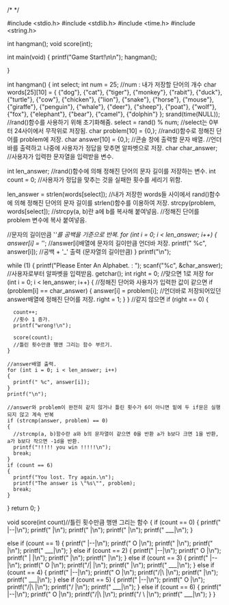 /*
<hangman game>
*/

#include <stdio.h>
#include <stdlib.h>
#include <time.h>
#include <string.h>

int hangman();
void score(int);

int main(void)
{
  printf("Game Start!\n\n");
  hangman();

}

int hangman()
{
  int select;
  int num = 25;
  //num : 내가 저장할 단어의 개수
  char words[25][10] = {
    {"dog"},
    {"cat"}, 
    {"tiger"}, 
    {"monkey"}, 
    {"rabit"}, 
    {"duck"},
    {"turtle"},
    {"cow"},
    {"chicken"},
    {"lion"},
    {"snake"},
    {"horse"},
    {"mouse"},
    {"giraffe"},
    {"penguin"},
    {"whale"},
    {"deer"},
    {"sheep"},
    {"poat"},
    {"wolf"},
    {"fox"},
    {"elephant"},
    {"bear"},
    {"camel"},
    {"dolphin"}
  };
  srand(time(NULL));
  //rand()함수를 사용하기 위해 초기화해줌.
  select = rand() % num;
  //select는 0부터 24사이에서 무작위로 저장됨.
  char problem[10] = {0,};
  //rand()함수로 정해진 단어를 problem에 저장.
  char answer[10] = {0,};
  //콘솔 창에 출력할 문자 배열.
  //언더바를 출력하고 나중에 사용자가 정답을 맞추면 알파벳으로 저장.
  char char_answer;
  //사용자가 입력한 문자열을 입력받을 변수.

  int len_answer;
  //rand()함수에 의해 정해진 단어의 문자 길이를 저장하는 변수.
  int count = 0;
  //사용자가 정답을 맞추는 것을 실패한 횟수를 세리기 위함.

  len_answer = strlen(words[select]);
  //내가 저장한 words들 사이에서 rand()함수에 의해 정해진 단어의 문자 길이를 strlen()함수를 이용하여 저장.
  strcpy(problem, words[select]);
  //strcpy(a, b)란 a에 b를 복사해 붙여넣음.
  //정해진 단어를 problem 변수에 복사 붙여넣음.


  //문자의 길이만큼 '_'를 공백을 기준으로 반복.
  for (int i = 0; i < len_answer; i++)
  {
    answer[i] = '_';
    //answer[i]배열에 문자의 길이만큼 언더바 저장.
    printf(" %c", answer[i]);
    //공백 + '_' 출력 (문자열의 길이만큼)
  }
  printf("\n");

  while (1)
  {
    printf("Please Enter An Alphabet. : ");
    scanf("%c", &char_answer);
    //사용자로부터 알파벳을 입력받음.
    getchar();
    int right = 0;
    //맞으면 1로 저장
    for (int i = 0; i < len_answer; i++)
    {
      //정해진 단어와 사용자가 입력한 값이 같으면 
      if (problem[i] == char_answer)
      {
        answer[i] = problem[i];
        //언더바로 저장되어있던 answer배열에 정해진 단어를 저장.
        right = 1;
      }
    }
    //같지 않으면
    if (right == 0)
    {

      count++;
      //횟수 1 증가.
      printf("wrong!\n");
      
      score(count);
      //틀린 횟수만큼 행맨 그리는 함수 부르기.
    }

    //answer배열 출력.
    for (int i = 0; i < len_answer; i++)
    {
      printf(" %c", answer[i]);
    }
    printf("\n");

    //answer와 problem이 완전히 같지 않거나 틀린 횟수가 6이 아니면 밑에 두 if문은 실행되지 않고 계속 반복
    if (strcmp(answer, problem) == 0)
    {
      //strcmp(a, b)함수란 a와 b의 문자열이 같으면 0을 반환 a가 b보다 크면 1을 반환, a가 b보다 작으면 -1d을 반환.
      printf("!!!!! you win !!!!!\n");
      break;
    }
    if (count == 6)
    {
      printf("You lost. Try again.\n");
      printf("The answer is \"%s\"", problem);
      break;
    }

  }
  return 0;
}

void score(int count)//틀린 횟수만큼 행맨 그리는 함수
{
  if (count == 0)
  {
    printf(" |--|\n");
    printf("    |\n");
    printf("    |\n");
    printf("    |\n");
    printf(" ___|\n");
  }

  else if (count == 1)
  {
    printf(" |--|\n");
    printf(" O  |\n");
    printf("    |\n");
    printf("    |\n");
    printf(" ___|\n");
  }
  else if (count == 2)
  {
    printf(" |--|\n");
    printf(" O  |\n");
    printf(" |  |\n");
    printf("    |\n");
    printf("    |\n");
  }
  else if (count == 3)
  {
    printf(" |--|\n");
    printf(" O  |\n");
    printf("/|  |\n");
    printf("    |\n");
    printf(" ___|\n");
  }
  else if (count == 4)
  {
    printf(" |--|\n");
    printf(" O  |\n");
    printf("/|\\ |\n");
    printf("    |\n");
    printf(" ___|\n");
  }
  else if (count == 5)
  {
    printf(" |--|\n");
    printf(" O  |\n");
    printf("/|\\ |\n");
    printf("/   |\n");
    printf(" ___|\n");
  }
  else if (count == 6)
  {
    printf(" |--|\n");
    printf(" O  |\n");
    printf("/|\\ |\n");
    printf("/ \\ |\n");
    printf(" ___|\n");
  }
}
